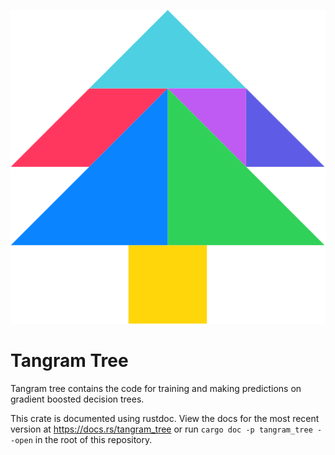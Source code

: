 <p align="center">
  <img src="tree.svg" title="Tree">
</p>

# Tangram Tree

Tangram tree contains the code for training and making predictions on gradient boosted decision trees.

This crate is documented using rustdoc. View the docs for the most recent version at https://docs.rs/tangram_tree or run `cargo doc -p tangram_tree --open` in the root of this repository.
